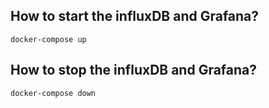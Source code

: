 ## How to start the influxDB and Grafana?

```
docker-compose up
```

## How to stop the influxDB and Grafana?

```
docker-compose down
```
